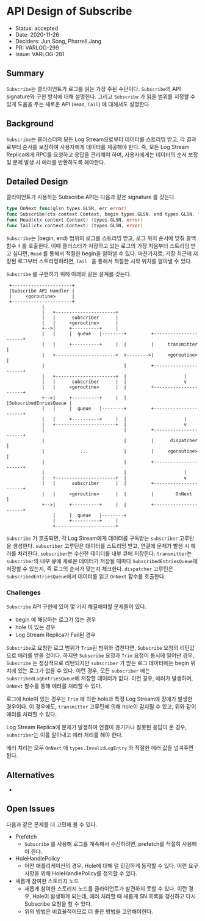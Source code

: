 # API Design of Subscribe

- Status: accepted
- Date: 2020-11-26
- Deciders: Jun.Song, Pharrell.Jang
- PR: VARLOG-299
- Issue: VARLOG-281

## Summary

`Subscribe`는 클라이언트가 로그를 읽는 가장 주된 수단이다. `Subscribe`의 API signature와 구현 방식에 대해 설명한다. 그리고 `Subscribe` 가 읽을 범위를 지정할 수 있게 도움을 주는 새로운 API (`Head`, `Tail`) 에 대해서도 설명한다.

## Background

`Subscribe`는 클러스터의 모든 Log Stream으로부터 데이터를 스트리밍 받고, 각 결과로부터 순서를 보장하여 사용자에게 데이터를 제공해야 한다. 즉, 모든 Log Stream Replica에게 RPC를 요청하고 응답을 관리해야 하며, 사용자에게는 데이터의 순서 보장 및 문제 발생 시 에러를 반환하도록 해야한다.

## Detailed Design

클라이언트가 사용하는 Subscribe API는 다음과 같은 signature 를 갖는다.

```go
type OnNext func(glsn types.GLSN, err error)
func Subscribe(ctx context.Context, begin types.GLSN, end types.GLSN, f OnNext, opts SubscribeOption) error
func Head(ctx context.Context) (types.GLSN, error)
func Tail(ctx context.Context) (types.GLSN, error)
```

`Subscribe`는 [begin, end) 범위의 로그를 스트리밍 받고, 로그 위치 순서에 맞춰 콜백 함수 `f` 를 호출한다. 이때 클러스터가 저장하고 있는 로그의 가장 처음부터 스트리밍 받고 싶다면, `Head` 를 통해서 적절한 begin을 알아낼 수 있다. 마찬가지로, 가장 최근에 저장된 로그부터 스트리밍하려면, `Tail ` 을 통해서 적절한 시작 위치를 알아낼 수 있다.

`Subscribe` 를 구현하기 위해 아래와 같은 설계를 갖는다.


     +----------------------+                                                    
     |Subscribe API Handler |                                                    
     |     <goroutine>      |                                                    
     +----------------------+                                                    
                 |                                                               
                 |   +----------------------+                                    
                 |   |      subscriber      |                                    
                 |   |     <goroutine>      |                                    
                 +-->|     +----------+     |                                    
                 |   |     |  queue   |--------+         +----------------------+
                 |   |     +----------+     |  |         |     transmitter      |
                 |   +----------------------+  +-------->|     <goroutine>      |
                 |                             |         +----------------------+
                 |   +----------------------+  |                     |           
                 |   |      subscriber      |  |                     v           
                 |   |     <goroutine>      |  |         +----------------------+
                 +-->|     +----------+     |  |         |SubscribedEnriesQueue |
                 |   |     |  queue   |--------+         +----------------------+
                 |   |     +----------+     |  |                     |           
                 |   +----------------------+  |                     v           
                 |                             |         +----------------------+
                 |                             |         |      dispatcher      |
                 |             ...             |         |     <goroutine>      |
                 |                             |         +----------------------+
                 |                             |                     |           
                 |   +----------------------+  |                     v           
                 |   |      subscriber      |  |         +----------------------+
                 |   |     <goroutine>      |  |         |        OnNext        |
                 +-->|     +----------+     |  |         +----------------------+
                     |     |  queue   |--------+                                 
                     |     +----------+     |                                    
                     +----------------------+                                                                                                     
`Subscribe` 가 호출되면, 각 Log Stream에게 데이터를 구독받는 `subscriber` 고루틴을 생성한다. `subscriber` 고루틴은 데이터를 스트리밍 받고, 연결에 문제가 발생 시 에러를 처리한다. `subscriber`는 수신한 데이터를 내부 큐에 저장한다. `transmitter`는 `subscriber`의 내부 큐에 새로운 데이터가 저장될 때마다 `SubscribedEntriesQueue`에 저장할 수 있는지, 즉 로그의 순서가 맞는지 체크한다. `dispatcher` 고루틴은 `SubscribedEntriesQueue`에서 데이터를 읽고 `OnNext` 함수를 호출한다.

### Challenges

`Subscribe` API 구현에 있어 몇 가지 해결해야할 문제들이 있다.

- begin 에 해당하는 로그가 없는 경우
- hole 이 있는 경우
- Log Stream Replica가 Fail된 경우

`Subscribe`로 요청한 로그 범위가 `Trim`된 범위와 겹친다면, `Subscribe` 요청의 리턴값으로 에러를 받을 것이다. 하지만 `Subscribe` 요청과 `Trim` 요청이 동시에 일어난 경우, `Subscribe` 는 정상적으로 리턴되지만 `subscriber` 가 받는 로그 데이터에는 begin 위치에 있는 로그가 없을 수 있다. 이런 경우, 모든 `subscriber` 에는 `SubscribedLogEntriesQueue`에 저장할 데이터가 없다. 이런 경우, 에러가 발생하며, `OnNext` 함수를 통해 에러를 처리할 수 있다.

로그에 hole이 있는 경우는 `Trim` 에 의한 hole과 특정 Log Stream에 장애가 발생한 경우이다. 이 경우에도, `transmitter` 고루틴에 의해 hole이 감지될 수 있고, 위와 같이 에러를 처리할 수 있다.

Log Stream Replica에 문제가 발생하여 연결이 끊기거나 잘못된 응답이 온 경우, `subscriber`는 이를 알아내고 에러 처리를 해야 한다.

에러 처리는 모두 `OnNext` 에 `types.InvalidLogEntry` 와 적절한 에러 값을 넘겨주면 된다.

## Alternatives

-

## Open Issues

다음과 같은 문제를 더 고민해 볼 수 있다.

- Prefetch
  - `Subscribe` 를 사용해 로그를 계속해서 수신하려면, prefetch를 적절히 사용해야 한다.
- HoleHandlePolicy
  - 어떤 애플리케이션의 경우, Hole에 대해 덜 민감하게 동작할 수 있다. 이런 요구 사항을 위해 HoleHandlePolicy를 정의할 수 있다.
- 새롭게 참여한 스토리지 노드
  - 새롭게 참여한 스토리지 노드를 클라이언트가 발견하지 못할 수 있다. 이런 경우, Hole이 발생하게 되는데, 에러 처리할 때 새롭게 SN 목록을 갱신하고 다시 Subscribe 요청을 할 수 있다.
  - 위의 방법은 비효율적이므로 더 좋은 방법을 고안해야한다.
